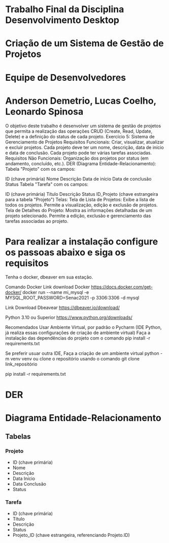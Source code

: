 # Trabalho Final da Disciplina Desenvolvimento Desktop
# Criação de um Sistema de Gestão de Projetos
# Equipe de Desenvolvedores
# Anderson Demetrio, Lucas Coelho, Leonardo Spinosa
O objetivo deste trabalho é desenvolver um sistema de gestão de projetos que permita a realização das operações CRUD (Create, Read, Update, Delete) e a definição do status de cada projeto.
Exercício 5: Sistema de Gerenciamento de Projetos
Requisitos Funcionais:
Criar, visualizar, atualizar e excluir projetos.
Cada projeto deve ter um nome, descrição, data de início e data de conclusão.
Cada projeto pode ter várias tarefas associadas.
Requisitos Não Funcionais:
Organização dos projetos por status (em andamento, concluído, etc.).
DER (Diagrama Entidade-Relacionamento):
Tabela "Projeto" com os campos:

ID (chave primária)
Nome
Descrição
Data de início
Data de conclusão
Status
Tabela "Tarefa" com os campos:

ID (chave primária)
Título
Descrição
Status
ID_Projeto (chave estrangeira para a tabela "Projeto")
Telas:
Tela de Lista de Projetos:
Exibe a lista de todos os projetos.
Permite a visualização, edição e exclusão de projetos.
Tela de Detalhes do Projeto:
Mostra as informações detalhadas de um projeto selecionado.
Permite a edição, exclusão e gerenciamento das tarefas associadas ao projeto.


# Para realizar a instalação configure os passoas abaixo e siga os requisitos

Tenha o docker, dbeaver em sua estação.

Comando Docker
Link download Docker
https://docs.docker.com/get-docker/
docker run --name mi_mysql -e MYSQL_ROOT_PASSWORD=Senac2021 -p 3306:3306 -d mysql

Link Download Dbeavear
https://dbeaver.io/download/

Python 3.10 ou Superior
https://www.python.org/downloads/

Recomendados Usar Ambiente Virtual, por padrão o Pycharm (IDE Python, já realiza essas configurações de criação de ambiente virtual) 
Faça a instalação das dependências do projeto com o comando 
pip install -r requirements.txt

Se preferir usuar outra IDE, Faça a criação de um ambiente virtual
python -m venv venv
ou clone o repositório usando o comando git clone link_repositório

pip install -r requirements.txt


# DER
# Diagrama Entidade-Relacionamento

## Tabelas

### Projeto

- ID (chave primária)
- Nome
- Descrição
- Data Início
- Data Conclusão
- Status

### Tarefa

- ID (chave primária)
- Título
- Descrição
- Status
- Projeto_ID (chave estrangeira, referenciando Projeto.ID)



